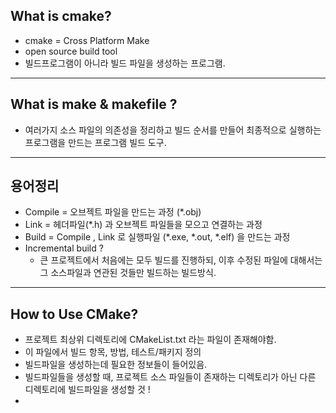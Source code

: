 ## What is cmake? 

* cmake = Cross Platform Make 
* open source build tool
* 빌드프로그램이 아니라 빌드 파일을 생성하는 프로그램.

<hr>

## What is make & makefile ? 

* 여러가지 소스 파일의 의존성을 정리하고 빌드 순서를 만들어 
최종적으로 실행하는 프로그램을 만드는 프로그램 빌드 도구.

<hr>

## 용어정리 

* Compile = 오브젝트 파일을 만드는 과정 (*.obj)
* Link = 헤더파일(*.h) 과 오브젝트 파일들을 모으고 연결하는 과정
* Build = Compile , Link 로 실행파일 (*.exe, *.out, *.elf) 을 만드는 과정
* Incremental build ?
    * 큰 프로젝트에서 처음에는 모두 빌드를 진행하되, 
    이후 수정된 파일에 대해서는 그 소스파일과 연관된 것들만 빌드하는 빌드방식.

<hr>

## How to Use CMake? 

* 프로젝트 최상위 디렉토리에 CMakeList.txt 라는 파일이 존재해야함.
* 이 파일에서 빌드 항목, 방법, 테스트/패키지 정의
* 빌드파일을 생성하는데 필요한 정보들이 들어있음.
* 빌드파일들을 생성할 때, 
프로젝트 소스 파일들이 존재하는 디렉토리가 아닌 다른 디렉토리에 
빌드파일을 생성할 것 !
* 

